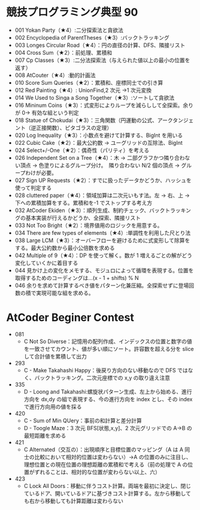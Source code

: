 # 競技プログラミング典型 90

- 001 Yokan Party（★4）:二分探索法と貪欲法
- 002 Encyclopedia of ParentTheses（★3）:バックトラッキング
- 003 Longes Circular Road（★4）：円の直径の計算、DFS、隣接リスト
- 004 Cross Sum（★2）：前処理、累積和
- 007 Cp Classes（★3）:二分法探索法（与えられた値以上の最小の位置を返す）
- 008 AtCouter（★4）:動的計画法
- 010 Score Sum Queries（★2）：累積和、座標同士での引き算
- 012 Red Painting（★4）: UnionFind,2 次元 →1 次元変換
- 014 We Used to Singa a Song Together（★3）:ソートして貪欲法
- 016 Mininum Coins（★3）：式変形によりループを減らしして全探索。余りが 0→ 有効な組という判定
- 018 Statue of Chokudai（★3）：三角関数（円運動の公式、アークタンジェント（逆正接関数）、ピタゴラスの定理）
- 020 Log Inequality（★3）：小数点を避けて計算する、BigInt を用いる
- 022 Cubic Cake（★2）：最大公約数 → ユーグリッドの互除法、BigInt
- 024 Select+/-One（★2）：偶奇性（パリティ）を考える
- 026 Independent Set on a Tree（★4）：木 → 二部グラフかつ隣り合わない頂点 → 色塗りによるグループ分け。　隣り合わない N/2 個の頂点 → グループわけが必要。
- 027 Sign UP Requests（★2）：すでに扱ったデータかどうか、ハッシュを使って判定する
- 028 cluttered paper（★4）：領域加算は二次元いもす法。左 → 右、上 → 下への累積加算をする。累積和を-1 でストップする考え方
- 032 AtCoder Ekiden（★3）：順列生成、制約チェック、バックトラッキングの基本実装が行えるかどうか、全探索、隣接リスト
- 033 Not Too Bright（★2）：境界値用のロジックを用意する。
- 034 There are few types of elements（★4）:単調性を利用した尺とり法
- 038 Large LCM（★3）：オーバーフローを避けるために式変形して除算をする。最大公約数から最小公倍数を求める
- 042 Multiple of 9（★4）：DP を使って解く。数が 1 増えるごとの解がどう変化していくかに着目する
- 044 見かけ上の変化をメモする、モジュロによって循環を表現する。位置を取得するためのコーディングは...(x - 1 + shifts) % N
- 046 余りを求めて計算するべき値をパターン化兼圧縮。全探索せずに登場回数の積で実現可能な組を求める。

# AtCoder Beginer Contest

- 081
  - C Not So Diverse：記憶用の配列作成、インデックスの位置と数字の値を一致させてカウント、値が多い順にソート。許容数を超える分を slice して合計値を累積して出力
- 293
  - C - Make Takahashi Happy：後戻り方向のない移動なので DFS ではなく、バックトラッキング。二次元座標での x,y の取り違え注意
- 335
  - D - Loong and Takahashi:螺旋状パターン生成、左上から始める、進行方向を dx,dy の組で表現する、今の進行方向を index とし、その index で進行方向用の値を採る
- 420
  - C - Sum of Min QUery：事前の和計算と差分計算
  - D - Toogle Maze：3 次元 BFS[状態,x,y]、2 次元グリッドでの A→B の最短距離を求める
- 421
  - C Alternated（交互の）：出現順序と目標位置のマッピング（A は A 同士の比較において相対的位置は変わらない）→A の位置のみに注目し、理想位置との現在位置の理想距離の累積和で考える（前の処理で A の位置がずれることは、相対的な位置が変わらない以上、六）
- 423
  - C Lock All Doors：移動に伴うコスト計算。両端を最初に決定し、閉じているドア、開いているドアに基づきコスト計算する。左から移動しても右から移動しても計算距離は変わらない
